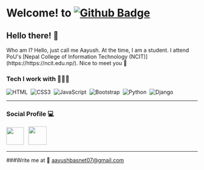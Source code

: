 # Welcome! to [![Github Badge](https://img.shields.io/badge/-Aayushbasnet-white?style=flat&logo=github&logoColor=black&link=https://github.com/Aayushbasnet/)](https://github.com/Aayushbasnet)

## Hello there! 👋
<p align='left'>Who am I? Hello, just call me Aayush. At the time, I am a student. I attend PoU's [Nepal College of Information Technology  (NCIT)](https://https://ncit.edu.np/). Nice to meet you 🤝</p>


### Tech I work with 👨🏻‍💻
![HTML](https://img.shields.io/badge/-HTML-282A36?style=flat&logo=HTML5)&nbsp;
![CSS3](https://img.shields.io/badge/css3-%231572B6.svg?style=for-the-badge&logo=css3&logoColor=white)&nbsp;
![JavaScript](https://img.shields.io/badge/-JavaScript-282A36?style=flat&logo=javascript)&nbsp;
![Bootstrap](https://img.shields.io/badge/-Bootstrap-282A36?style=flat&logo=bootstrap)&nbsp;
![Python](https://img.shields.io/badge/python-3670A0?style=for-the-badge&logo=python&logoColor=ffdd54)&nbsp;
![Django](https://img.shields.io/badge/django-%23092E20.svg?style=for-the-badge&logo=django&logoColor=white)&nbsp;

***
### Social Profile 💻
[<img height="46" src="https://raw.githubusercontent.com/exendahal/exendahal/master/twitter.png" />](https://twitter.com/AayushBasnet23) &nbsp;
[<img height="48" src="https://raw.githubusercontent.com/exendahal/exendahal/master/LinkedIn.png" />](https://www.linkedin.com/in/aayush-basnet-42ba3919a/)&nbsp;

***
###Write me at 📧
aayushbasnet07@gmail.com

